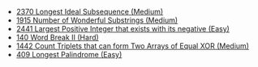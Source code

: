- [2370 Longest Ideal Subsequence (Medium)](../Year/2024/April/2370_Longest_Ideal_Subsequence_(Medium).cpp)
- [1915 Number of Wonderful Substrings (Medium)](../Year/2024/April/1915_Number_Of_Wonderful_Substrings_(Medium).cpp)
- [2441 Largest Positive Integer that exists with its negative (Easy)](../Year/2024/May/2441_Largest_Positive_Integer_That_Exists_With_Its_Negative_(Easy).cpp)
- [140 Word Break II (Hard)](../Year/2024/May/140_Word_Break_II_(Hard).cpp)
- [1442 Count Triplets that can form Two Arrays of Equal XOR (Medium)](../Year/2024/May/1442_Count_Triplets_that_can_form_Two_Arrays_of_Equal_XOR_(Medium).cpp)
- [409 Longest Palindrome (Easy)](../Year/2024/June/409_Longest_Palindrome_(Easy).cpp)
